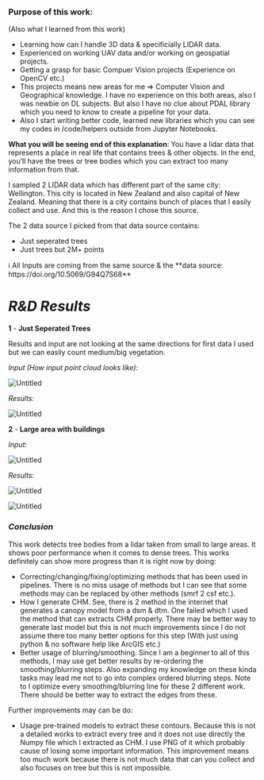 ### Purpose of this work:

(Also what I learned from this work)

- Learning how can I handle 3D data & specificially LIDAR data.
- Experienced on working UAV data and/or working on geospatial projects.
- Getting a grasp for basic Compuer Vision projects (Experience on OpenCV etc.)
- This projects means new areas for me ⇒ Computer Vision and Geographical knowledge. I have no experience on this both areas, also I was newbie on DL subjects. But also I have no clue about PDAL library which you need to know to create a pipeline for your data.
- Also I start writing better code, learned new libraries which you can see my codes in /code/helpers outside from Jupyter Notebooks.

**What you will be seeing end of this explanation**: You have a lidar data that represents a place in real life that contains trees & other objects. In the end, you’ll have the trees or tree bodies which you can extract too many information from that.

I sampled 2 LIDAR data which has different part of the same city: Wellington. This city is located in New Zealand and also capital of New Zealand. Meaning that there is a city contains bunch of places that I easily collect and use. And this is the reason I chose this source. 

The 2 data source I picked from that data source contains:

- Just seperated trees
- Just trees but 2M+ points

<aside>
ℹ️ All Inputs are coming from the same source & the **data source: https://doi.org/10.5069/G94Q7S68**

</aside>

# *R&D Results*

**1** - **Just Seperated Trees**

Results and input are not looking at the same directions for first data I used but we can easily count medium/big  vegetation.

*Input (How input point cloud looks like):*

![Untitled](https://prod-files-secure.s3.us-west-2.amazonaws.com/10c15cd4-9b0d-4e2e-9e7f-0d1c0eba9298/70cc0c06-89aa-41f7-894c-2964647fe4d5/Untitled.png)

*Results:*

![Untitled](https://prod-files-secure.s3.us-west-2.amazonaws.com/10c15cd4-9b0d-4e2e-9e7f-0d1c0eba9298/aa729ab5-03ce-4c38-8719-d06877d54e7b/Untitled.png)

**2** -  **Large area with buildings**

*Input:* 

![Untitled](https://prod-files-secure.s3.us-west-2.amazonaws.com/10c15cd4-9b0d-4e2e-9e7f-0d1c0eba9298/0c55b8ed-7498-40b3-8d1a-7e811189e140/Untitled.png)

*Results:*

![Untitled](https://prod-files-secure.s3.us-west-2.amazonaws.com/10c15cd4-9b0d-4e2e-9e7f-0d1c0eba9298/597c99f4-a6f5-4d28-acb5-5a1bc65d034e/Untitled.png)

![Untitled](https://prod-files-secure.s3.us-west-2.amazonaws.com/10c15cd4-9b0d-4e2e-9e7f-0d1c0eba9298/04fef4c5-a15c-4c75-bd23-7920e6570cea/Untitled.png)

### *Conclusion*

This work detects tree bodies from a lidar taken from small to large areas. It shows poor performance when it comes to dense trees. This works definitely can show more progress than it is right now by doing:

- Correcting/changing/fixing/optimizing methods that has been used in pipelines. There is no miss usage of methods but I can see that some methods may can be replaced by other methods (smrf 2 csf etc.).
- How I generate CHM. See, there is 2 method in the internet that generates a canopy model from a dsm & dtm. One failed which I used the method that can extracts CHM properly. There may be better way to generate last model but this is not much improvements since I do not assume there too many better options for this step (With just using python & no software help like ArcGIS etc.)
- Better usage of blurring/smoothing. Since I am a beginner to all of this methods, I may use get better results by re-ordering the smoothing/blurring steps. Also expanding my knowledge on these kinda tasks may lead me not to go into complex ordered blurring steps.
Note to I optimize every smoothing/blurring line for these 2 different work. There should be better way to extract the edges from these.

Further improvements may can be do:

- Usage pre-trained models to extract these contours. Because this is not a detailed works to extract every tree and it does not use directly the Numpy file which I extracted as CHM. I use PNG of it which probably cause of losing some important information. This improvement means too much work because there is not much data that can you collect and also focuses on tree but this is not impossible.
